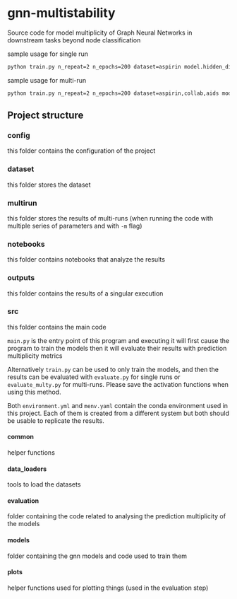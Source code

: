 # gnn-multistability
Source code for model multiplicity of Graph Neural Networks in downstream tasks beyond node classification

sample usage for single run
```bash
python train.py n_repeat=2 n_epochs=200 dataset=aspirin model.hidden_dim=8 model.num_layers=2 model=gin
```

sample usage for multi-run
```bash
python train.py n_repeat=2 n_epochs=200 dataset=aspirin,collab,aids model.hidden_dim=8,16,32 model.num_layers=2,3,4 model=gin,gat,gcn -m
```

## Project structure

### config
this folder contains the configuration of the project

### dataset

this folder stores the dataset

### multirun

this folder stores the results of multi-runs (when running the code with multiple series of parameters and with `-m` flag)

### notebooks

this folder contains notebooks that analyze the results

### outputs

this folder contains the results of a singular execution 

### src

this folder contains the main code

`main.py` is the entry point of this program and executing it will first cause the program to train the models then it will evaluate their results with prediction multiplicity metrics

Alternatively `train.py` can be used to only train the models, and then the results can be evaluated with `evaluate.py` for single runs or `evaluate_multy.py` for multi-runs. Please save the activation functions when using this method.


Both `environment.yml` and `menv.yaml` contain the conda environment used in this project. Each of them is created from a different system but both should be usable to replicate the results.

#### common

helper functions

#### data_loaders

tools to load the datasets


#### evaluation

folder containing the code related to analysing the prediction multiplicity of the models

#### models

folder containing the gnn models and code used to train them

#### plots

helper functions used for plotting things (used in the evaluation step)
